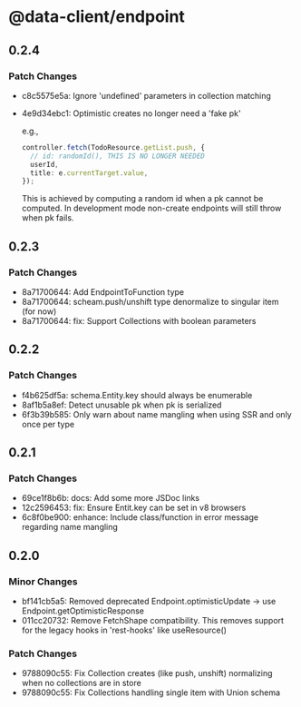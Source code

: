 # @data-client/endpoint

## 0.2.4

### Patch Changes

- c8c5575e5a: Ignore 'undefined' parameters in collection matching
- 4e9d34ebc1: Optimistic creates no longer need a 'fake pk'

  e.g.,

  ```ts
  controller.fetch(TodoResource.getList.push, {
    // id: randomId(), THIS IS NO LONGER NEEDED
    userId,
    title: e.currentTarget.value,
  });
  ```

  This is achieved by computing a random id when a pk cannot be
  computed. In development mode non-create endpoints will
  still throw when pk fails.

## 0.2.3

### Patch Changes

- 8a71700644: Add EndpointToFunction type
- 8a71700644: scheam.push/unshift type denormalize to singular item (for now)
- 8a71700644: fix: Support Collections with boolean parameters

## 0.2.2

### Patch Changes

- f4b625df5a: schema.Entity.key should always be enumerable
- 8af1b5a8ef: Detect unusable pk when pk is serialized
- 6f3b39b585: Only warn about name mangling when using SSR and only once per type

## 0.2.1

### Patch Changes

- 69ce1f8b6b: docs: Add some more JSDoc links
- 12c2596453: fix: Ensure Entit.key can be set in v8 browsers
- 6c8f0be900: enhance: Include class/function in error message regarding name mangling

## 0.2.0

### Minor Changes

- bf141cb5a5: Removed deprecated Endpoint.optimisticUpdate -> use Endpoint.getOptimisticResponse
- 011cc20732: Remove FetchShape compatibility.
  This removes support for the legacy hooks in 'rest-hooks' like useResource()

### Patch Changes

- 9788090c55: Fix Collection creates (like push, unshift) normalizing when no collections are in store
- 9788090c55: Fix Collections handling single item with Union schema
